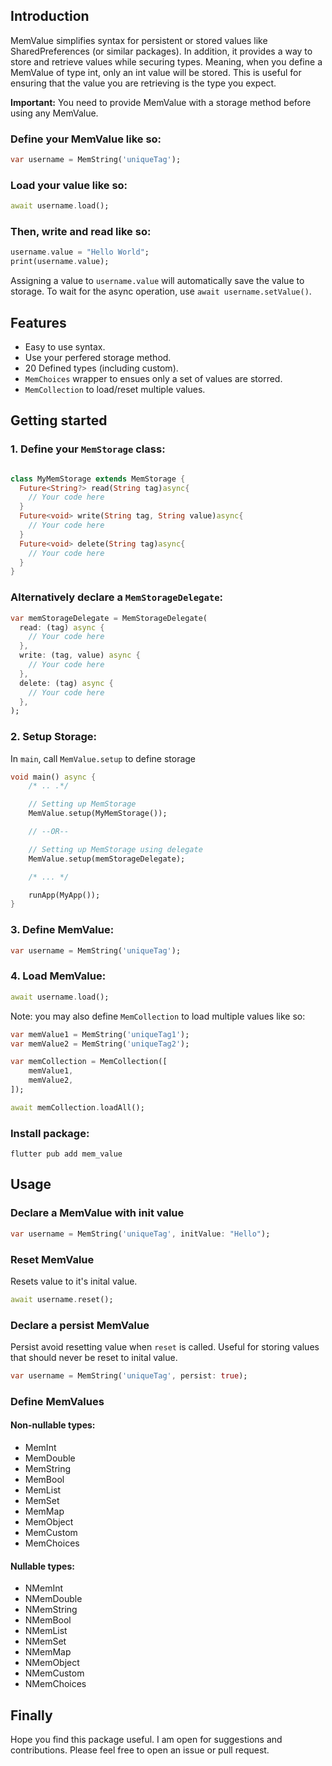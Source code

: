 ## Introduction

MemValue simplifies syntax for persistent or stored values like SharedPreferences (or similar packages). In addition, it provides a way to store and retrieve values while securing types. Meaning, when you define a MemValue of type int, only an int value will be stored. This is useful for ensuring that the value you are retrieving is the type you expect.

**Important:** You need to provide MemValue with a storage method before using any MemValue.

### Define your MemValue like so:

```dart
var username = MemString('uniqueTag');
```

### Load your value like so:

```dart
await username.load();
```

### Then, write and read like so:

```dart
username.value = "Hello World";
print(username.value);
```

Assigning a value to `username.value` will automatically save the value to storage. To wait for the async operation, use `await username.setValue()`.

## Features

- Easy to use syntax.
- Use your perfered storage method.
- 20 Defined types (including custom).
- `MemChoices` wrapper to ensues only a set of values are storred.
- `MemCollection` to load/reset multiple values.

## Getting started

### 1. Define your `MemStorage` class:

```dart

class MyMemStorage extends MemStorage {
  Future<String?> read(String tag)async{
    // Your code here
  }
  Future<void> write(String tag, String value)async{
    // Your code here
  }
  Future<void> delete(String tag)async{
    // Your code here
  }
}
```

### Alternatively declare a `MemStorageDelegate`:

```dart
var memStorageDelegate = MemStorageDelegate(
  read: (tag) async {
    // Your code here
  },
  write: (tag, value) async {
    // Your code here
  },
  delete: (tag) async {
    // Your code here
  },
);
```

### 2. Setup Storage:

In `main`, call `MemValue.setup` to define storage

```dart
void main() async {
    /* .. .*/

    // Setting up MemStorage
    MemValue.setup(MyMemStorage());

    // --OR--

    // Setting up MemStorage using delegate
    MemValue.setup(memStorageDelegate);

    /* ... */

    runApp(MyApp());
}
```

### 3. Define MemValue:

```dart
var username = MemString('uniqueTag');
```

### 4. Load MemValue:

```dart
await username.load();
```

Note: you may also define `MemCollection` to load multiple values like so:

```dart
var memValue1 = MemString('uniqueTag1');
var memValue2 = MemString('uniqueTag2');

var memCollection = MemCollection([
    memValue1,
    memValue2,
]);

await memCollection.loadAll();
```

### Install package:

```
flutter pub add mem_value
```

## Usage

### Declare a MemValue with init value

```dart
var username = MemString('uniqueTag', initValue: "Hello");
```

### Reset MemValue

Resets value to it's inital value.

```dart
await username.reset();
```

### Declare a persist MemValue

Persist avoid resetting value when `reset` is called. Useful for storing values that should never be reset to inital value.

```dart
var username = MemString('uniqueTag', persist: true);
```

### Define MemValues

#### Non-nullable types:

- MemInt
- MemDouble
- MemString
- MemBool
- MemList
- MemSet
- MemMap
- MemObject
- MemCustom
- MemChoices

#### Nullable types:

- NMemInt
- NMemDouble
- NMemString
- NMemBool
- NMemList
- NMemSet
- NMemMap
- NMemObject
- NMemCustom
- NMemChoices

## Finally

Hope you find this package useful. I am open for suggestions and contributions. Please feel free to open an issue or pull request.
